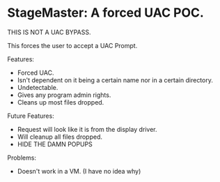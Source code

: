 # StageMaster: A forced UAC POC.

THIS IS NOT A UAC BYPASS.

This forces the user to accept a UAC Prompt.

Features: 
* Forced UAC.
* Isn't dependent on it being a certain name nor in a certain directory.
* Undetectable.
* Gives any program admin rights.
* Cleans up most files dropped.

   
Future Features:
        
* Request will look like it is from the display driver.
* Will cleanup all files dropped.
* HIDE THE DAMN POPUPS

Problems:
* Doesn't work in a VM. (I have no idea why)

